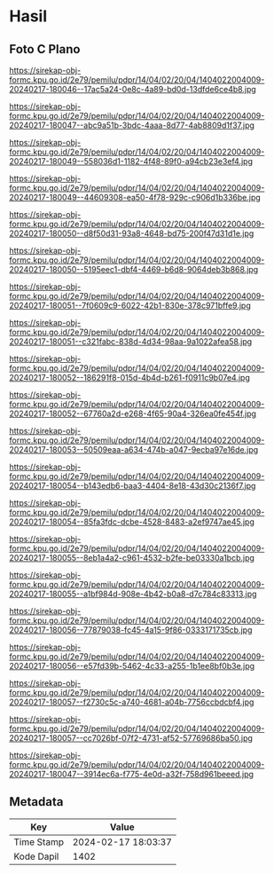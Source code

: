 # Hasil

## Foto C Plano

https://sirekap-obj-formc.kpu.go.id/2e79/pemilu/pdpr/14/04/02/20/04/1404022004009-20240217-180046--17ac5a24-0e8c-4a89-bd0d-13dfde6ce4b8.jpg

https://sirekap-obj-formc.kpu.go.id/2e79/pemilu/pdpr/14/04/02/20/04/1404022004009-20240217-180047--abc9a51b-3bdc-4aaa-8d77-4ab8809d1f37.jpg

https://sirekap-obj-formc.kpu.go.id/2e79/pemilu/pdpr/14/04/02/20/04/1404022004009-20240217-180049--558036d1-1182-4f48-89f0-a94cb23e3ef4.jpg

https://sirekap-obj-formc.kpu.go.id/2e79/pemilu/pdpr/14/04/02/20/04/1404022004009-20240217-180049--44609308-ea50-4f78-929c-c906d1b336be.jpg

https://sirekap-obj-formc.kpu.go.id/2e79/pemilu/pdpr/14/04/02/20/04/1404022004009-20240217-180050--d8f50d31-93a8-4648-bd75-200f47d31d1e.jpg

https://sirekap-obj-formc.kpu.go.id/2e79/pemilu/pdpr/14/04/02/20/04/1404022004009-20240217-180050--5195eec1-dbf4-4469-b6d8-9064deb3b868.jpg

https://sirekap-obj-formc.kpu.go.id/2e79/pemilu/pdpr/14/04/02/20/04/1404022004009-20240217-180051--7f0609c9-6022-42b1-830e-378c971bffe9.jpg

https://sirekap-obj-formc.kpu.go.id/2e79/pemilu/pdpr/14/04/02/20/04/1404022004009-20240217-180051--c321fabc-838d-4d34-98aa-9a1022afea58.jpg

https://sirekap-obj-formc.kpu.go.id/2e79/pemilu/pdpr/14/04/02/20/04/1404022004009-20240217-180052--186291f8-015d-4b4d-b261-f0911c9b07e4.jpg

https://sirekap-obj-formc.kpu.go.id/2e79/pemilu/pdpr/14/04/02/20/04/1404022004009-20240217-180052--67760a2d-e268-4f65-90a4-326ea0fe454f.jpg

https://sirekap-obj-formc.kpu.go.id/2e79/pemilu/pdpr/14/04/02/20/04/1404022004009-20240217-180053--50509eaa-a634-474b-a047-9ecba97e16de.jpg

https://sirekap-obj-formc.kpu.go.id/2e79/pemilu/pdpr/14/04/02/20/04/1404022004009-20240217-180054--b143edb6-baa3-4404-8e18-43d30c2136f7.jpg

https://sirekap-obj-formc.kpu.go.id/2e79/pemilu/pdpr/14/04/02/20/04/1404022004009-20240217-180054--85fa3fdc-dcbe-4528-8483-a2ef9747ae45.jpg

https://sirekap-obj-formc.kpu.go.id/2e79/pemilu/pdpr/14/04/02/20/04/1404022004009-20240217-180055--8eb1a4a2-c961-4532-b2fe-be03330a1bcb.jpg

https://sirekap-obj-formc.kpu.go.id/2e79/pemilu/pdpr/14/04/02/20/04/1404022004009-20240217-180055--a1bf984d-908e-4b42-b0a8-d7c784c83313.jpg

https://sirekap-obj-formc.kpu.go.id/2e79/pemilu/pdpr/14/04/02/20/04/1404022004009-20240217-180056--77879038-fc45-4a15-9f86-0333171735cb.jpg

https://sirekap-obj-formc.kpu.go.id/2e79/pemilu/pdpr/14/04/02/20/04/1404022004009-20240217-180056--e57fd39b-5462-4c33-a255-1b1ee8bf0b3e.jpg

https://sirekap-obj-formc.kpu.go.id/2e79/pemilu/pdpr/14/04/02/20/04/1404022004009-20240217-180057--f2730c5c-a740-4681-a04b-7756ccbdcbf4.jpg

https://sirekap-obj-formc.kpu.go.id/2e79/pemilu/pdpr/14/04/02/20/04/1404022004009-20240217-180057--cc7026bf-07f2-4731-af52-57769686ba50.jpg

https://sirekap-obj-formc.kpu.go.id/2e79/pemilu/pdpr/14/04/02/20/04/1404022004009-20240217-180047--3914ec6a-f775-4e0d-a32f-758d961beeed.jpg


## Metadata

| Key        | Value               |
| ---------- | ------------------- |
| Time Stamp | 2024-02-17 18:03:37 |
| Kode Dapil | 1402                |



